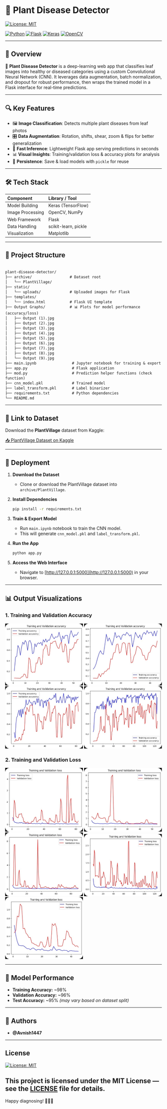 # 🌿 Plant Disease Detector
[![License: MIT](https://img.shields.io/badge/License-MIT-yellow.svg)](LICENSE)

[![Python](https://img.shields.io/badge/Python-3.8%2B-blue)](https://www.python.org/)  [![Flask](https://img.shields.io/badge/Flask-1.1.2-green)](https://flask.palletsprojects.com/)  [![Keras](https://img.shields.io/badge/Keras-2.4.3-red)](https://keras.io/)  [![OpenCV](https://img.shields.io/badge/OpenCV-4.5.1-yellow)](https://opencv.org/)  

---

## 📌 Overview

🌱 **Plant Disease Detector** is a deep-learning web app that classifies leaf images into healthy or diseased categories using a custom Convolutional Neural Network (CNN). It leverages data augmentation, batch normalization, and dropout for robust performance, then wraps the trained model in a Flask interface for real-time predictions.  

---

## 🔍 Key Features

- 🖼️ **Image Classification**: Detects multiple plant diseases from leaf photos  
- 🎛️ **Data Augmentation**: Rotation, shifts, shear, zoom & flips for better generalization  
- 🚀 **Fast Inference**: Lightweight Flask app serving predictions in seconds  
- 📊 **Visual Insights**: Training/validation loss & accuracy plots for analysis  
- 🔄 **Persistence**: Save & load models with `pickle` for reuse  

---

## 🛠️ Tech Stack

| Component                | Library / Tool          |
| :----------------------- | :---------------------- |
| Model Building           | Keras (TensorFlow)      |
| Image Processing         | OpenCV, NumPy           |
| Web Framework            | Flask                   |
| Data Handling            | scikit-learn, pickle    |
| Visualization            | Matplotlib              |

---

## 📂 Project Structure

```

plant-disease-detector/
├── archive/                 # Dataset root
│   └── PlantVillage/
├── static/
│   └── uploads/             # Uploaded images for Flask
├── templates/
│   └── index.html           # Flask UI template
├── Output Graphs/           # 📊 Plots for model performance (accuracy/loss)
│   ├── Output (1).jpg
│   ├── Output (2).jpg
│   ├── Output (3).jpg
│   ├── Output (4).jpg
│   ├── Output (5).jpg
│   ├── Output (6).jpg
│   ├── Output (7).jpg
│   ├── Output (8).jpg
│   └── Output (9).jpg
├── main.ipynb                # Jupyter notebook for training & export
├── app.py                    # Flask application
├── mod.py                    # Prediction helper functions (check function)
├── cnn_model.pkl             # Trained model
├── label_transform.pkl       # Label binarizer
├── requirements.txt          # Python dependencies
└── README.md

````

---

## 🔗 Link to Dataset

Download the **PlantVillage** dataset from Kaggle:

[📥 PlantVillage Dataset on Kaggle](https://www.kaggle.com/datasets/emmarex/plantdisease)

---

## 🚀 Deployment

1. **Download the Dataset**
   - Clone or download the PlantVillage dataset into `archive/PlantVillage`.
2. **Install Dependencies**
   ```bash
   pip install -r requirements.txt


3. **Train & Export Model**

   * Run `main.ipynb` notebook to train the CNN model.
   * This will generate `cnn_model.pkl` and `label_transform.pkl`.
4. **Run the App**

   ```bash
   python app.py
   ```
5. **Access the Web Interface**

   * Navigate to [http://127.0.0.1:5000](http://127.0.0.1:5000) in your browser.

---

## 📊 Output Visualizations

### 1. Training and Validation Accuracy
<div align="left">
  <img src="output_graphs/Output_2.jpg" width="250"/>
  <img src="output_graphs/Output_3.jpg" width="250"/>
  <img src="output_graphs/Output_4.jpg" width="250"/>
  <img src="output_graphs/Output_8.jpg" width="250"/>
</div>

### 2. Training and Validation Loss
<div align="left">
  <img src="output_graphs/Output_6.jpg" width="250"/>
  <img src="output_graphs/Output_7.jpg" width="250"/>
  <img src="output_graphs/Output_9.jpg" width="250"/>
  <img src="output_graphs/Output_1.jpg" width="250"/>
  <img src="output_graphs/Output_5.jpg" width="250"/>
</div>




---

## 🎯 Model Performance

* **Training Accuracy:** \~98%
* **Validation Accuracy:** \~96%
* **Test Accuracy:** \~95% *(may vary based on dataset split)*


---

## 🤝 Authors

* **@Avnish1447**

---

## License

[![License: MIT](https://img.shields.io/badge/License-MIT-yellow.svg)](LICENSE)

This project is licensed under the MIT License — see the [LICENSE](LICENSE) file for details.
---

Happy diagnosing! 🌾🔬😁
